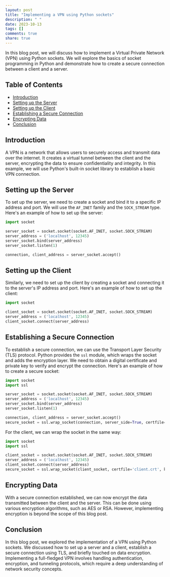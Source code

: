 ```yaml
---
layout: post
title: "Implementing a VPN using Python sockets"
description: " "
date: 2023-10-13
tags: []
comments: true
share: true
---
```


In this blog post, we will discuss how to implement a Virtual Private Network (VPN) using Python sockets. We will explore the basics of socket programming in Python and demonstrate how to create a secure connection between a client and a server.

## Table of Contents
- [Introduction](#introduction)
- [Setting up the Server](#setting-up-the-server)
- [Setting up the Client](#setting-up-the-client)
- [Establishing a Secure Connection](#establishing-a-secure-connection)
- [Encrypting Data](#encrypting-data)
- [Conclusion](#conclusion)

## Introduction
A VPN is a network that allows users to securely access and transmit data over the internet. It creates a virtual tunnel between the client and the server, encrypting the data to ensure confidentiality and integrity. In this example, we will use Python's built-in socket library to establish a basic VPN connection.

## Setting up the Server
To set up the server, we need to create a socket and bind it to a specific IP address and port. We will use the `AF_INET` family and the `SOCK_STREAM` type. Here's an example of how to set up the server:

```python
import socket

server_socket = socket.socket(socket.AF_INET, socket.SOCK_STREAM)
server_address = ('localhost', 12345)
server_socket.bind(server_address)
server_socket.listen(1)

connection, client_address = server_socket.accept()
```

## Setting up the Client
Similarly, we need to set up the client by creating a socket and connecting it to the server's IP address and port. Here's an example of how to set up the client:

```python
import socket

client_socket = socket.socket(socket.AF_INET, socket.SOCK_STREAM)
server_address = ('localhost', 12345)
client_socket.connect(server_address)
```

## Establishing a Secure Connection
To establish a secure connection, we can use the Transport Layer Security (TLS) protocol. Python provides the `ssl` module, which wraps the socket and adds the encryption layer. We need to obtain a digital certificate and private key to verify and encrypt the connection. Here's an example of how to create a secure socket:

```python
import socket
import ssl

server_socket = socket.socket(socket.AF_INET, socket.SOCK_STREAM)
server_address = ('localhost', 12345)
server_socket.bind(server_address)
server_socket.listen(1)

connection, client_address = server_socket.accept()
secure_socket = ssl.wrap_socket(connection, server_side=True, certfile='server.crt', keyfile='server.key')
```

For the client, we can wrap the socket in the same way:

```python
import socket
import ssl

client_socket = socket.socket(socket.AF_INET, socket.SOCK_STREAM)
server_address = ('localhost', 12345)
client_socket.connect(server_address)
secure_socket = ssl.wrap_socket(client_socket, certfile='client.crt', keyfile='client.key')
```

## Encrypting Data
With a secure connection established, we can now encrypt the data transmitted between the client and the server. This can be done using various encryption algorithms, such as AES or RSA. However, implementing encryption is beyond the scope of this blog post.

## Conclusion
In this blog post, we explored the implementation of a VPN using Python sockets. We discussed how to set up a server and a client, establish a secure connection using TLS, and briefly touched on data encryption. Implementing a full-fledged VPN involves handling authentication, encryption, and tunneling protocols, which require a deep understanding of network security concepts.